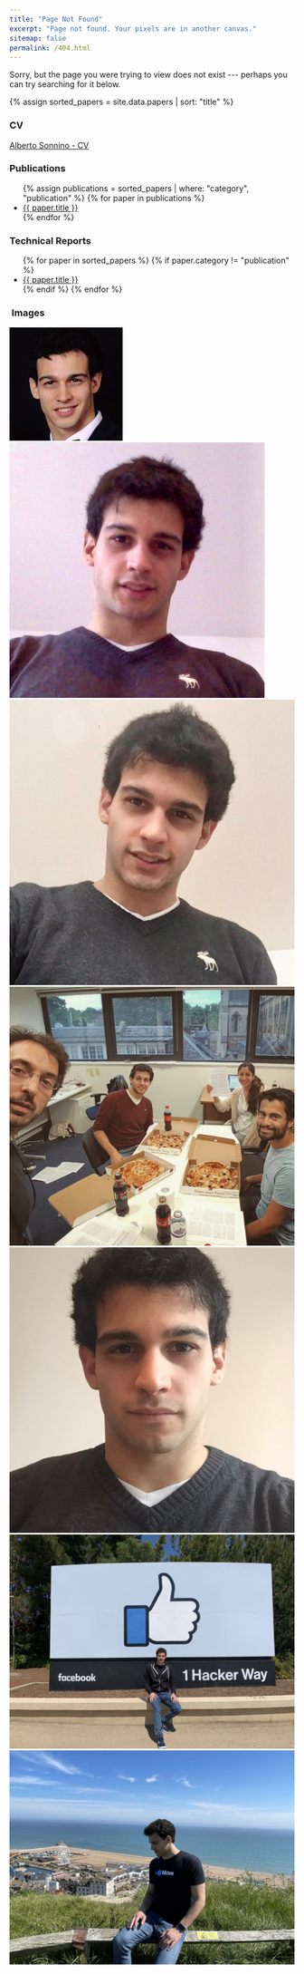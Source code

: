 ```yaml
---
title: "Page Not Found"
excerpt: "Page not found. Your pixels are in another canvas."
sitemap: false
permalink: /404.html
---
```


Sorry, but the page you were trying to view does not exist --- perhaps you can try searching for it below.

<script type="text/javascript">
  var GOOG_FIXURL_LANG = 'en';
  var GOOG_FIXURL_SITE = '{{ site.url }}'
</script>
<script type="text/javascript"
  src="//linkhelp.clients.google.com/tbproxy/lh/wm/fixurl.js">
</script>

{% assign sorted_papers = site.data.papers | sort: "title" %}

### CV

<a href="/cv/Alberto Sonnino - CV.pdf"> Alberto Sonnino - CV </a>

### Publications

<ul>
{% assign publications = sorted_papers | where: "category", "publication" %}
{% for paper in publications %}
<li><a href="/papers/{{ paper.filename }}"> {{ paper.title }} </a></li> 
{% endfor %}
</ul>

### Technical Reports

<ul>
{% for paper in sorted_papers %}
{% if paper.category != "publication" %}
<li><a href="/papers/{{ paper.filename }}"> {{ paper.title }} </a></li> 
{% endif %}
{% endfor %}
</ul>

###  Images

<div class="author__avatar">
<a href="/images/Alberto Sonnino - 1.jpg"> <img src="/images/Alberto Sonnino - 1.jpg" alt="Alberto Sonnino"> </a>
<a href="/images/Alberto Sonnino - 2.jpg"> <img src="/images/Alberto Sonnino - 2.jpg" alt="Alberto Sonnino"> </a>
<a href="/images/Alberto Sonnino - 3.jpg"> <img src="/images/Alberto Sonnino - 3.jpg" alt="Alberto Sonnino"> </a>
<a href="/images/Alberto Sonnino - 4.jpg"> <img src="/images/Alberto Sonnino - 4.jpg" alt="Alberto Sonnino"> </a>
<a href="/images/Alberto Sonnino - 5.jpg"> <img src="/images/Alberto Sonnino - 5.jpg" alt="Alberto Sonnino"> </a>
<a href="/images/Alberto Sonnino - 6.jpg"> <img src="/images/Alberto Sonnino - 6.jpg" alt="Alberto Sonnino"> </a>
<a href="/images/Alberto Sonnino - 7.jpg"> <img src="/images/Alberto Sonnino - 7.jpg" alt="Alberto Sonnino"> </a>
<!-- <a href="/images/Alberto Sonnino - 8.jpg"> <img src="/images/Alberto Sonnino - 8.jpg" alt="Alberto Sonnino"> </a> -->

<!-- <a href="/images/Chainspace.png"> <img src="/images/Chainspace.png" alt="Chainspace"> </a> -->

<div>
